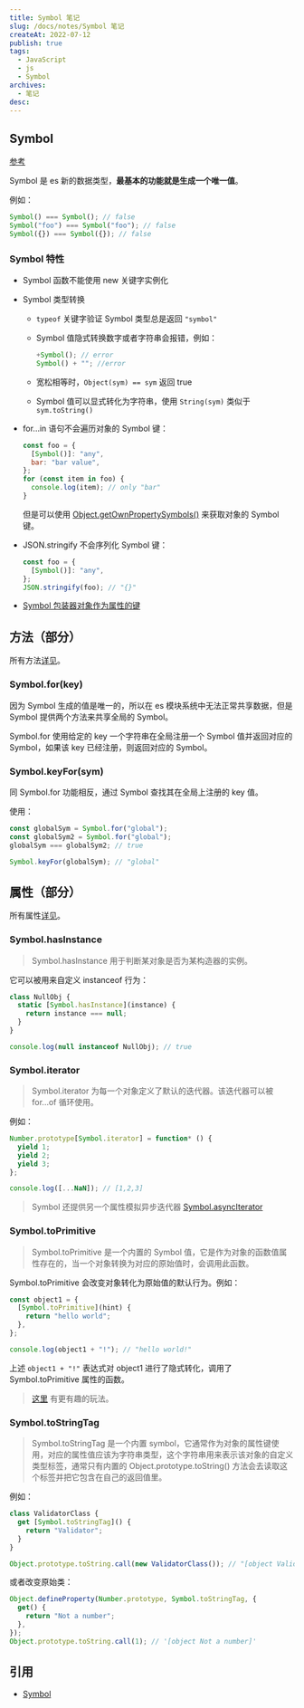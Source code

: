 ```yaml
---
title: Symbol 笔记
slug: /docs/notes/Symbol 笔记
createAt: 2022-07-12
publish: true
tags:
  - JavaScript
  - js
  - Symbol
archives:
  - 笔记
desc:
---
```


## Symbol

[参考][1]

Symbol 是 es 新的数据类型，**最基本的功能就是生成一个唯一值**。

例如：

```js
Symbol() === Symbol(); // false
Symbol("foo") === Symbol("foo"); // false
Symbol({}) === Symbol({}); // false
```

### Symbol 特性

- Symbol 函数不能使用 new 关键字实例化

- Symbol 类型转换

  - `typeof` 关键字验证 Symbol 类型总是返回 `"symbol"`

  - Symbol 值隐式转换数字或者字符串会报错，例如：

    ```js
    +Symbol(); // error
    Symbol() + ""; //error
    ```

  - 宽松相等时，`Object(sym) == sym` 返回 true

  - Symbol 值可以显式转化为字符串，使用 `String(sym)` 类似于 `sym.toString()`

- for...in 语句不会遍历对象的 Symbol 键：

  ```js
  const foo = {
    [Symbol()]: "any",
    bar: "bar value",
  };
  for (const item in foo) {
    console.log(item); // only "bar"
  }
  ```

  但是可以使用 [Object.getOwnPropertySymbols()][2] 来获取对象的 Symbol 键。

- JSON.stringify 不会序列化 Symbol 键：

  ```js
  const foo = {
    [Symbol()]: "any",
  };
  JSON.stringify(foo); // "{}"
  ```

- [Symbol 包装器对象作为属性的键](https://developer.mozilla.org/zh-CN/docs/Web/JavaScript/Reference/Global_Objects/Symbol#symbol_%E5%8C%85%E8%A3%85%E5%99%A8%E5%AF%B9%E8%B1%A1%E4%BD%9C%E4%B8%BA%E5%B1%9E%E6%80%A7%E7%9A%84%E9%94%AE)

## 方法（部分）

所有方法[详见][1]。

### Symbol.for(key)

因为 Symbol 生成的值是唯一的，所以在 es 模块系统中无法正常共享数据，但是 Symbol 提供两个方法来共享全局的 Symbol。

Symbol.for 使用给定的 key 一个字符串在全局注册一个 Symbol 值并返回对应的 Symbol，如果该 key 已经注册，则返回对应的 Symbol。

### Symbol.keyFor(sym)

同 Symbol.for 功能相反，通过 Symbol 查找其在全局上注册的 key 值。

使用：

```js
const globalSym = Symbol.for("global");
const globalSym2 = Symbol.for("global");
globalSym === globalSym2; // true

Symbol.keyFor(globalSym); // "global"
```

## 属性（部分）

所有属性[详见][1]。

### Symbol.hasInstance

> Symbol.hasInstance 用于判断某对象是否为某构造器的实例。

它可以被用来自定义 instanceof 行为：

```js
class NullObj {
  static [Symbol.hasInstance](instance) {
    return instance === null;
  }
}

console.log(null instanceof NullObj); // true
```

### Symbol.iterator

> Symbol.iterator 为每一个对象定义了默认的迭代器。该迭代器可以被 for...of 循环使用。

例如：

```js
Number.prototype[Symbol.iterator] = function* () {
  yield 1;
  yield 2;
  yield 3;
};

console.log([...NaN]); // [1,2,3]
```

> Symbol 还提供另一个属性模拟异步迭代器 [Symbol.asyncIterator](https://developer.mozilla.org/zh-CN/docs/Web/JavaScript/Reference/Global_Objects/Symbol/asyncIterator)

### Symbol.toPrimitive

> Symbol.toPrimitive 是一个内置的 Symbol 值，它是作为对象的函数值属性存在的，当一个对象转换为对应的原始值时，会调用此函数。

Symbol.toPrimitive 会改变对象转化为原始值的默认行为。例如：

```js
const object1 = {
  [Symbol.toPrimitive](hint) {
    return "hello world";
  },
};

console.log(object1 + "!"); // "hello world!"
```

上述 `object1 + "!"` 表达式对 object1 进行了隐式转化，调用了 Symbol.toPrimitive 属性的函数。

> [这里](https://juejin.cn/post/7079936779914051615#heading-10) 有更有趣的玩法。

### Symbol.toStringTag

> Symbol.toStringTag 是一个内置 symbol，它通常作为对象的属性键使用，对应的属性值应该为字符串类型，这个字符串用来表示该对象的自定义类型标签，通常只有内置的 Object.prototype.toString() 方法会去读取这个标签并把它包含在自己的返回值里。

例如：

```js
class ValidatorClass {
  get [Symbol.toStringTag]() {
    return "Validator";
  }
}

Object.prototype.toString.call(new ValidatorClass()); // "[object Validator]"
```

或者改变原始类：

```js
Object.defineProperty(Number.prototype, Symbol.toStringTag, {
  get() {
    return "Not a number";
  },
});
Object.prototype.toString.call(1); // '[object Not a number]'
```

## 引用

- [Symbol][1]

[1]: https://developer.mozilla.org/zh-CN/docs/Web/JavaScript/Reference/Global_Objects/Symbol
[2]: https://developer.mozilla.org/zh-CN/docs/Web/JavaScript/Reference/Global_Objects/Object/getOwnPropertySymbols
